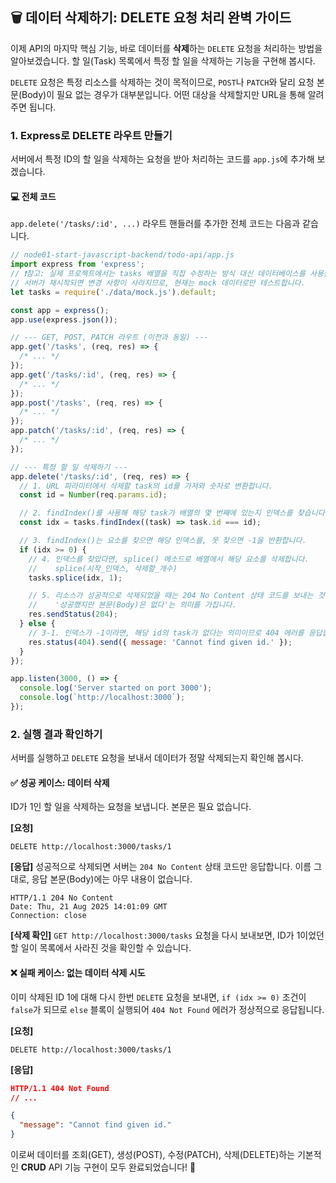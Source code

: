 ## 🗑️ 데이터 삭제하기: DELETE 요청 처리 완벽 가이드

이제 API의 마지막 핵심 기능, 바로 데이터를 **삭제**하는 `DELETE` 요청을 처리하는 방법을 알아보겠습니다. 할 일(Task) 목록에서 특정 할 일을 삭제하는 기능을 구현해 봅시다.

`DELETE` 요청은 특정 리소스를 삭제하는 것이 목적이므로, `POST`나 `PATCH`와 달리 요청 본문(Body)이 필요 없는 경우가 대부분입니다. 어떤 대상을 삭제할지만 URL을 통해 알려주면 됩니다.

### 1. Express로 DELETE 라우트 만들기

서버에서 특정 ID의 할 일을 삭제하는 요청을 받아 처리하는 코드를 `app.js`에 추가해 보겠습니다.

#### 💻 전체 코드

`app.delete('/tasks/:id', ...)` 라우트 핸들러를 추가한 전체 코드는 다음과 같습니다.

```js
// node01-start-javascript-backend/todo-api/app.js
import express from 'express';
// ❗️참고: 실제 프로젝트에서는 tasks 배열을 직접 수정하는 방식 대신 데이터베이스를 사용합니다.
// 서버가 재시작되면 변경 사항이 사라지므로, 현재는 mock 데이터로만 테스트합니다.
let tasks = require('./data/mock.js').default;

const app = express();
app.use(express.json());

// --- GET, POST, PATCH 라우트 (이전과 동일) ---
app.get('/tasks', (req, res) => {
  /* ... */
});
app.get('/tasks/:id', (req, res) => {
  /* ... */
});
app.post('/tasks', (req, res) => {
  /* ... */
});
app.patch('/tasks/:id', (req, res) => {
  /* ... */
});

// --- 특정 할 일 삭제하기 ---
app.delete('/tasks/:id', (req, res) => {
  // 1. URL 파라미터에서 삭제할 task의 id를 가져와 숫자로 변환합니다.
  const id = Number(req.params.id);

  // 2. findIndex()를 사용해 해당 task가 배열의 몇 번째에 있는지 인덱스를 찾습니다.
  const idx = tasks.findIndex((task) => task.id === id);

  // 3. findIndex()는 요소를 찾으면 해당 인덱스를, 못 찾으면 -1을 반환합니다.
  if (idx >= 0) {
    // 4. 인덱스를 찾았다면, splice() 메소드로 배열에서 해당 요소를 삭제합니다.
    //    splice(시작_인덱스, 삭제할_개수)
    tasks.splice(idx, 1);

    // 5. 리소스가 성공적으로 삭제되었을 때는 204 No Content 상태 코드를 보내는 것이 표준입니다.
    //    '성공했지만 본문(Body)은 없다'는 의미를 가집니다.
    res.sendStatus(204);
  } else {
    // 3-1. 인덱스가 -1이라면, 해당 id의 task가 없다는 의미이므로 404 에러를 응답합니다.
    res.status(404).send({ message: 'Cannot find given id.' });
  }
});

app.listen(3000, () => {
  console.log('Server started on port 3000');
  console.log(`http://localhost:3000`);
});
```

### 2. 실행 결과 확인하기

서버를 실행하고 `DELETE` 요청을 보내서 데이터가 정말 삭제되는지 확인해 봅시다.

#### ✅ 성공 케이스: 데이터 삭제

ID가 1인 할 일을 삭제하는 요청을 보냅니다. 본문은 필요 없습니다.

**[요청]**

```http
DELETE http://localhost:3000/tasks/1
```

**[응답]**
성공적으로 삭제되면 서버는 `204 No Content` 상태 코드만 응답합니다. 이름 그대로, 응답 본문(Body)에는 아무 내용이 없습니다.

```
HTTP/1.1 204 No Content
Date: Thu, 21 Aug 2025 14:01:09 GMT
Connection: close
```

**[삭제 확인]**
`GET http://localhost:3000/tasks` 요청을 다시 보내보면, ID가 1이었던 할 일이 목록에서 사라진 것을 확인할 수 있습니다.

#### ❌ 실패 케이스: 없는 데이터 삭제 시도

이미 삭제된 ID 1에 대해 다시 한번 `DELETE` 요청을 보내면, `if (idx >= 0)` 조건이 `false`가 되므로 `else` 블록이 실행되어 `404 Not Found` 에러가 정상적으로 응답됩니다.

**[요청]**

```http
DELETE http://localhost:3000/tasks/1
```

**[응답]**

```json
HTTP/1.1 404 Not Found
// ...

{
  "message": "Cannot find given id."
}
```

이로써 데이터를 조회(GET), 생성(POST), 수정(PATCH), 삭제(DELETE)하는 기본적인 **CRUD** API 기능 구현이 모두 완료되었습니다\! 🎉
